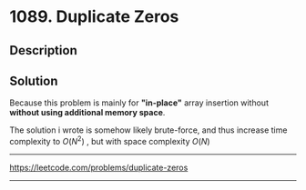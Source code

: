 # 1089. Duplicate Zeros

## Description

## Solution

Because this problem is mainly for **"in-place"** array insertion without **without using additional memory space**.

The solution i wrote is somehow likely brute-force, and thus increase time complexity to $O(N^2)$ , but with space complexity $O(N)$

---

https://leetcode.com/problems/duplicate-zeros

---
